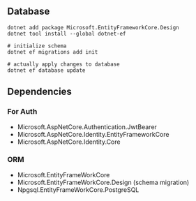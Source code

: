 ## Database

```shell
dotnet add package Microsoft.EntityFrameworkCore.Design
dotnet tool install --global dotnet-ef 

# initialize schema 
dotnet ef migrations add init  

# actually apply changes to database
dotnet ef database update
```



## Dependencies

### For Auth
- Microsoft.AspNetCore.Authentication.JwtBearer
- Microsoft.AspNetCore.Identity.EntityFrameworkCore
- Microsoft.AspNetCore.Identity.Core

### ORM
- Microsoft.EntityFrameWorkCore
- Microsoft.EntityFrameWorkCore.Design (schema migration)
- Npgsql.EntityFrameWorkCore.PostgreSQL